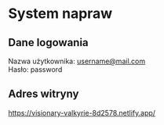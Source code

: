 # System napraw
## Dane logowania
Nazwa użytkownika: username@mail.com<br>
Hasło: password
## Adres witryny
https://visionary-valkyrie-8d2578.netlify.app/
